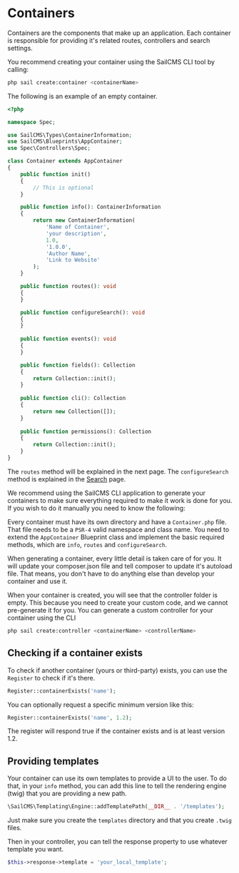 # Containers

Containers are the components that make up an application. Each container is responsible for providing
it's related routes, controllers and search settings.

You recommend creating your container using the SailCMS CLI tool by calling:

```bash
php sail create:container <containerName>
```

The following is an example of an empty container.

```php
<?php

namespace Spec;

use SailCMS\Types\ContainerInformation;
use SailCMS\Blueprints\AppContainer;
use Spec\Controllers\Spec;

class Container extends AppContainer
{
    public function init()
    {
        // This is optional
    }

    public function info(): ContainerInformation
    {
        return new ContainerInformation(
            'Name of Container',
            'your description',
            1.0,
            '1.0.0',
            'Author Name',
            'Link to Website'
        );
    }

    public function routes(): void
    {
    }

    public function configureSearch(): void
    {
    }
    
    public function events(): void
    {
    }

    public function fields(): Collection
    {
        return Collection::init();
    }
    
    public function cli(): Collection
    {
        return new Collection([]);
    }
    
    public function permissions(): Collection
    {
        return Collection::init();
    }
}
```

The `routes` method will be explained in the next page. The `configureSearch` method is explained in the 
[Search](/search/) page.

We recommend using the SailCMS CLI application to generate your containers to make sure everything
required to make it work is done for you. If you wish to do it manually you need to know the following:

Every container must have its own directory and have a `Container.php` file. That file needs to be a `PSR-4`
valid namespace and class name. You need to extend the `AppContainer` Blueprint class and implement the
basic required methods, which are `info`, `routes` and `configureSearch`.

When generating a container, every little detail is taken care of for you. It will update your composer.json file
and tell composer to update it's autoload file. That means, you don't have to do anything else than develop your
container and use it.

When your container is created, you will see that the controller folder is empty. This because you need to create your
custom code, and we cannot pre-generate it for you. You can generate a custom controller for your container using the CLI

```bash
php sail create:controller <containerName> <controllerName>
```

## Checking if a container exists

To check if another container (yours or third-party) exists, you can use the `Register` to check if it's there.

```php
Register::containerExists('name');
```

You can optionally request a specific minimum version like this:

```php
Register::containerExists('name', 1.2);
```

The register will respond true if the container exists and is at least version 1.2.

## Providing templates

Your container can use its own templates to provide a UI to the user. To do that, in
your `info` method, you can add this line to tell the rendering engine (twig)
that you are providing a new path.

```php
\SailCMS\Templating\Engine::addTemplatePath(__DIR__ . '/templates');
```

Just make sure you create the `templates` directory and that you create
`.twig` files.

Then in your controller, you can tell the response property to use whatever
template you want.

```php
$this->response->template = 'your_local_template';
```